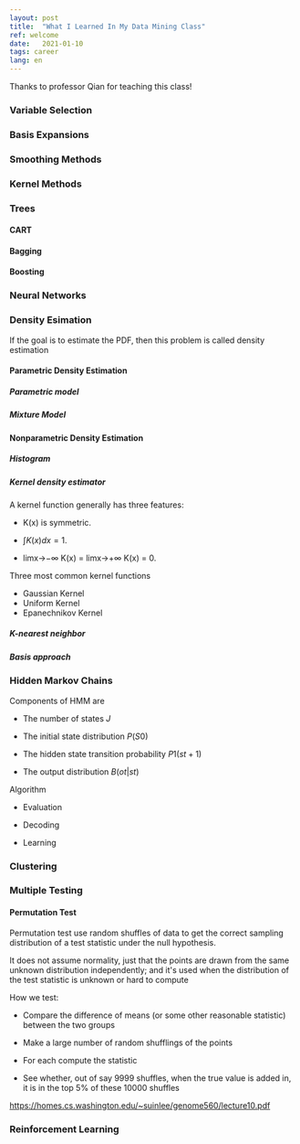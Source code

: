 ```yaml
---
layout: post
title:  "What I Learned In My Data Mining Class"
ref: welcome
date:   2021-01-10
tags: career
lang: en
---
```

Thanks to professor Qian for teaching this class!

### Variable Selection

### Basis Expansions

### Smoothing Methods

### Kernel Methods


### Trees 

#### CART

#### Bagging

#### Boosting

### Neural Networks

### Density Esimation
If the goal is to estimate the PDF, then this problem is called density estimation
#### Parametric Density Estimation

##### Parametric model

##### Mixture Model

#### Nonparametric Density Estimation

##### Histogram

##### Kernel density estimator
A kernel function generally has three features:
-  K(x) is symmetric.

- $\int K(x)dx = 1$.

- limx→−∞ K(x) = limx→+∞ K(x) = 0.

Three most common kernel functions 

- Gaussian Kernel
- Uniform Kernel
- Epanechnikov Kernel
##### K-nearest neighbor

##### Basis approach

### Hidden Markov Chains

Components of HMM are
- The number of states $J$

- The initial state distribution $P(S0)$

- The hidden state transition probability $P1(st+1)$

- The output distribution $B(ot|st)$

Algorithm

- Evaluation

- Decoding

- Learning
### Clustering

### Multiple Testing

#### Permutation Test

Permutation test use random shuffles of data to get the correct sampling distribution of a test statistic under the null hypothesis. 

It does not assume normality, just that the points are drawn from the same unknown distribution independently; and it's used when the distribution of the test statistic is unknown or hard to compute

How we test:
- Compare the difference of means (or some other reasonable statistic) between the two groups


- Make a large number of random shufflings of the points

- For each compute the statistic

- See whether, out of say 9999 shuffles, when the true value is added in, it is in the top 5% of these 10000 shuffles


https://homes.cs.washington.edu/~suinlee/genome560/lecture10.pdf
### Reinforcement Learning